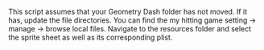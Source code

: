 This script assumes that your Geometry Dash folder has not moved. If it has, update the file directories. You can find the my hitting game setting -> manage -> browse local files. Navigate to the resources folder and select the sprite sheet as well as its corresponding plist.
